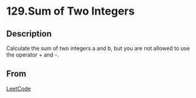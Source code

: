 # 129.Sum of Two Integers

## Description

Calculate the sum of two integers a and b, but you are not allowed to use the operator + and -.

## From

[LeetCode](https://leetcode.com/problems/sum-of-two-integers)
